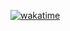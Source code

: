 [![wakatime](https://wakatime.com/badge/github/patrickfrom/Lys.svg)](https://wakatime.com/badge/github/patrickfrom/Lys)
